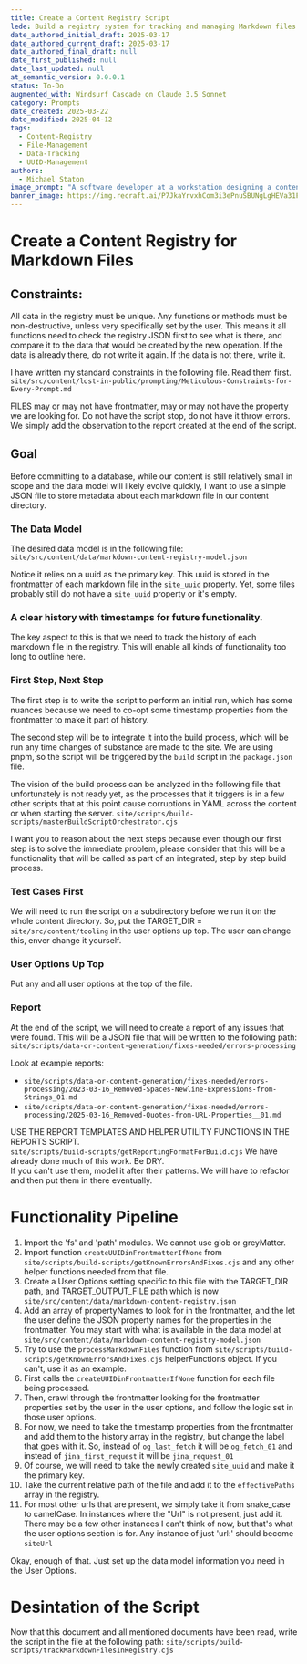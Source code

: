 ```yaml
---
title: Create a Content Registry Script
lede: Build a registry system for tracking and managing Markdown files
date_authored_initial_draft: 2025-03-17
date_authored_current_draft: 2025-03-17
date_authored_final_draft: null
date_first_published: null
date_last_updated: null
at_semantic_version: 0.0.0.1
status: To-Do
augmented_with: Windsurf Cascade on Claude 3.5 Sonnet
category: Prompts
date_created: 2025-03-22
date_modified: 2025-04-12
tags:
  - Content-Registry
  - File-Management
  - Data-Tracking
  - UUID-Management
authors:
  - Michael Staton
image_prompt: "A software developer at a workstation designing a content registry system, with a digital dashboard displaying organized lists of files and metadata. Visual elements include code, folder icons, and a sense of systematic order and automation. The mood is focused, innovative, and efficient."
banner_image: https://img.recraft.ai/P7JkaYrvxhCom3i3ePnuSBUNgLgHEVa31FJWnOwaVyI/rs:fit:1024:1820:0/raw:1/plain/abs://external/images/c1739344-62e8-489e-9253-5fa62934c73b
---
```


# Create a Content Registry for Markdown Files

## Constraints:
All data in the registry must be unique. Any functions or methods must be non-destructive, unless very specifically set by the user.  This means it all functions need to check the registry JSON first to see what is there, and compare it to the data that would be created by the new operation.  If the data is already there, do not write it again.  If the data is not there, write it.  

I have written my standard constraints in the following file.  Read them first. 
`site/src/content/lost-in-public/prompting/Meticulous-Constraints-for-Every-Prompt.md`

FILES may or may not have frontmatter, may or may not have the property we are looking for.  Do not have the script stop, do not have it throw errors.  We simply add the observation to the report created at the end of the script.  

## Goal
Before committing to a database, while our content is still relatively small in scope and the data model will likely evolve quickly, I want to use a simple JSON file to store metadata about each markdown file in our content directory.

### The Data Model
The desired data model is in the following file:
`site/src/content/data/markdown-content-registry-model.json`

Notice it relies on a uuid as the primary key.  This uuid is stored in the frontmatter of each markdown file in the `site_uuid` property. Yet, some files probably still do not have a `site_uuid` property or it's empty.  

### A clear history with timestamps for future functionality.
The key aspect to this is that we need to track the history of each markdown file in the registry.  This will enable all kinds of functionality too long to outline here. 

### First Step, Next Step

The first step is to write the script to perform an initial run, which has some nuances because we need to co-opt some timestamp properties from the frontmatter to make it part of history. 

The second step will be to integrate it into the build process, which will be run any time changes of substance are made to the site. We are using pnpm, so the script will be triggered by the `build` script in the `package.json` file.  

The vision of the build process can be analyzed in the following file that unfortunately is not ready yet, as the processes that it triggers is in a few other scripts that at this point cause corruptions in YAML across the content or when starting the server. 
`site/scripts/build-scripts/masterBuildScriptOrchestrator.cjs`

I want you to reason about the next steps because even though our first step is to solve the immediate problem, please consider that this will be a functionality that will be called as part of an integrated, step by step build process.

### Test Cases First

We will need to run the script on a subdirectory before we run it on the whole content directory. So, put the TARGET_DIR = `site/src/content/tooling` in the user options up top.  The user can change this, enver change it yourself.  

### User Options Up Top
Put any and all user options at the top of the file.  

### Report

At the end of the script, we will need to create a report of any issues that were found.  This will be a JSON file that will be written to the following path: `site/scripts/data-or-content-generation/fixes-needed/errors-processing`

Look at example reports:
- `site/scripts/data-or-content-generation/fixes-needed/errors-processing/2023-03-16_Removed-Spaces-Newline-Expressions-from-Strings_01.md`
- `site/scripts/data-or-content-generation/fixes-needed/errors-processing/2025-03-16_Removed-Quotes-from-URL-Properties__01.md`

USE THE REPORT TEMPLATES AND HELPER UTILITY FUNCTIONS IN THE REPORTS SCRIPT.  
`site/scripts/build-scripts/getReportingFormatForBuild.cjs`
We have already done much of this work. Be DRY.  
If you can't use them, model it after their patterns.  We will have to refactor and then put them in there eventually. 

# Functionality Pipeline

1. Import the 'fs' and 'path' modules. We cannot use glob or greyMatter. 
2. Import function `createUUIDinFrontmatterIfNone` from `site/scripts/build-scripts/getKnownErrorsAndFixes.cjs` and any other helper functions needed from that file. 
3. Create a User Options setting specific to this file with the TARGET_DIR path, and TARGET_OUTPUT_FILE path which is now `site/src/content/data/markdown-content-registry.json`
4. Add an array of propertyNames to look for in the frontmatter, and the let the user define the JSON property names for the properties in the frontmatter. You may start with what is available in the data model at `site/src/content/data/markdown-content-registry-model.json`
5. Try to use the `processMarkdownFiles` function from `site/scripts/build-scripts/getKnownErrorsAndFixes.cjs` helperFunctions object. If you can't, use it as an example. 
6. First calls the `createUUIDinFrontmatterIfNone` function for each file being processed. 
7. Then, crawl through the frontmatter looking for the frontmatter properties set by the user in the user options, and follow the logic set in those user options. 
8. For now, we need to take the timestamp properties from the frontmatter and add them to the history array in the registry, but change the label that goes with it.  So, instead of `og_last_fetch` it will be `og_fetch_01` and instead of `jina_first_request` it will be `jina_request_01`
9. Of course, we will need to take the newly created `site_uuid` and make it the primary key. 
10. Take the current relative path of the file and add it to the `effectivePaths` array in the registry. 
11. For most other urls that are present, we simply take it from snake_case to camelCase. In instances where the "Url" is not present, just add it.  There may be a few other instances I can't think of now, but that's what the user options section is for. Any instance of just 'url:' should become `siteUrl`


Okay, enough of that. Just set up the data model information you need in the User Options.  





# Desintation of the Script

Now that this document and all mentioned documents have been read, write the script in the file at the following path:
`site/scripts/build-scripts/trackMarkdownFilesInRegistry.cjs`